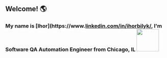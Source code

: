 ## Welcome! :earth_americas:
### My name is [Ihor](https://www.[linkedin.com/in/ihorbilyk/](https://www.linkedin.com/in/ihorbilyk/), I'm Software QA Automation Engineer from Chicago, IL  <img src="https://media.giphy.com/media/kBrXyorjXo9Rh66RUf/giphy.gif" width = "70">
